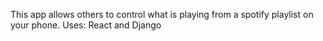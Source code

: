 This app allows others to control what is playing from a spotify playlist on your phone.
Uses: React and Django